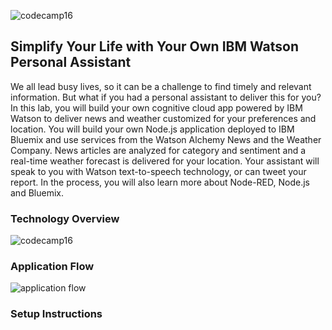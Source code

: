 ![codecamp16](https://cloud.githubusercontent.com/assets/12015008/19007252/c20b4510-8718-11e6-80e6-b29f680397c1.png)
## Simplify Your Life with Your Own IBM Watson Personal Assistant
We all lead busy lives, so it can be a challenge to find timely and relevant information. But what if you had a personal assistant to deliver this for you? In this lab, you will build your own cognitive cloud app powered by IBM Watson to deliver news and weather customized for your preferences and location. You will build your own Node.js application deployed to IBM Bluemix and use services from the Watson Alchemy News and the Weather Company. News articles are analyzed for category and sentiment and a real-time weather forecast is delivered for your location. Your assistant will speak to you with Watson text-to-speech technology, or can tweet your report. In the process, you will also learn more about Node-RED, Node.js and Bluemix.

### Technology Overview
![codecamp16](https://cloud.githubusercontent.com/assets/12015008/19007253/c430234c-8718-11e6-8ff9-a328229e018a.png)

### Application Flow
![application flow](https://cloud.githubusercontent.com/assets/12015008/19007434/e266c7b6-8719-11e6-9ea6-460f2a83cd68.png)

### Setup Instructions
